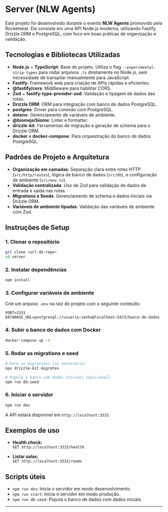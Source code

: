 # Server (NLW Agents)

Este projeto foi desenvolvido durante o evento **NLW Agents** promovido pela Rocketseat. Ele consiste em uma API Node.js moderna, utilizando Fastify, Drizzle ORM e PostgreSQL, com foco em boas práticas de organização e validação.

## Tecnologias e Bibliotecas Utilizadas

- **Node.js** + **TypeScript**: Base do projeto. Utiliza o flag `--experimental-strip-types` para rodar arquivos `.ts` diretamente no Node.js, sem necessidade de transpilar manualmente para JavaScript.
- **Fastify**: Framework web para criação de APIs rápidas e eficientes.
- **@fastify/cors**: Middleware para habilitar CORS.
- **Zod** + **fastify-type-provider-zod**: Validação e tipagem de dados das rotas.
- **Drizzle ORM**: ORM para integração com banco de dados PostgreSQL.
- **postgres**: Driver para conexão com PostgreSQL.
- **dotenv**: Gerenciamento de variáveis de ambiente.
- **@biomejs/biome**: Linter e formatter.
- **drizzle-kit**: Ferramentas de migração e geração de schema para o Drizzle ORM.
- **docker** e **docker-compose**: Para orquestração do banco de dados PostgreSQL.

## Padrões de Projeto e Arquitetura

- **Organização em camadas**: Separação clara entre rotas HTTP (`src/http/routes`), lógica de banco de dados (`src/db`), e configuração de ambiente (`src/env.ts`).
- **Validação centralizada**: Uso de Zod para validação de dados de entrada e saída nas rotas.
- **Migrations e Seeds**: Gerenciamento de schema e dados iniciais via Drizzle ORM.
- **Variáveis de ambiente tipadas**: Validação das variáveis de ambiente com Zod.

## Instruções de Setup

### 1. Clonar o repositório

```bash
git clone <url-do-repo>
cd server
```

### 2. Instalar dependências

```bash
npm install
```

### 3. Configurar variáveis de ambiente

Crie um arquivo `.env` na raiz do projeto com o seguinte conteúdo:

```
PORT=3333
DATABASE_URL=postgresql://usuario:senha@localhost:5433/banco-de-dados
```

### 4. Subir o banco de dados com Docker

```bash
docker-compose up -d
```

### 5. Rodar as migrations e seed

```bash
# Gere as migrations (se necessário)
npx drizzle-kit migrates

# Popule o banco com dados iniciais (opicional)
npm run db:seed
```

### 6. Iniciar o servidor

```bash
npm run dev
```

A API estará disponível em `http://localhost:3333`.

## Exemplos de uso

- **Health check:**  
  `GET http://localhost:3333/health`

- **Listar salas:**  
  `GET http://localhost:3333/rooms`

## Scripts úteis

- `npm run dev`: Inicia o servidor em modo desenvolvimento.
- `npm run start`: Inicia o servidor em modo produção.
- `npm run db:seed`: Popula o banco de dados com dados iniciais.

--- 